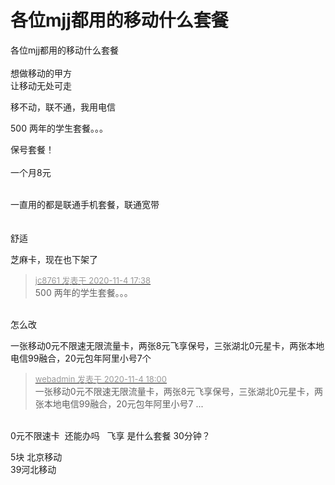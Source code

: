 # 各位mjj都用的移动什么套餐


各位mjj都用的移动什么套餐<br />
<br />
想做移动的甲方<br />
让移动无处可走

移不动，联不通，我用电信<img id="aimg_J8EGm" onclick="zoom(this, this.src, 0, 0, 0)" class="zoom" src="https://cdn.jsdelivr.net/gh/hishis/forum-master/public/images/patch.gif" onmouseover="img_onmouseoverfunc(this)" onload="thumbImg(this)" border="0" alt="" />

500 两年的学生套餐。。。

保号套餐！<br />
<br />
一个月8元<br />
<br />
<img src="static/image/smiley/default/lol.gif" smilieid="12" border="0" alt="" /><img src="static/image/smiley/default/lol.gif" smilieid="12" border="0" alt="" /><img src="static/image/smiley/default/lol.gif" smilieid="12" border="0" alt="" />

一直用的都是联通手机套餐，联通宽带<br />
<br />
<br />
舒适

芝麻卡，现在也下架了

<div class="quote"><blockquote><font size="2"><a href="https://www.hostloc.com/forum.php?mod=redirect&amp;goto=findpost&amp;pid=9402736&amp;ptid=762430" target="_blank"><font color="#999999">jc8761 发表于 2020-11-4 17:38</font></a></font><br />
500 两年的学生套餐。。。</blockquote></div><br />
怎么改

一张移动0元不限速无限流量卡，两张8元飞享保号，三张湖北0元星卡，两张本地电信99融合，20元包年阿里小号7个

<div class="quote"><blockquote><font size="2"><a href="https://www.hostloc.com/forum.php?mod=redirect&amp;goto=findpost&amp;pid=9402846&amp;ptid=762430" target="_blank"><font color="#999999">webadmin 发表于 2020-11-4 18:00</font></a></font><br />
一张移动0元不限速无限流量卡，两张8元飞享保号，三张湖北0元星卡，两张本地电信99融合，20元包年阿里小号7 ...</blockquote></div><br />
0元不限速卡&nbsp;&nbsp;还能办吗&nbsp; &nbsp;飞享 是什么套餐 30分钟？

5块 北京移动<br />
39河北移动<img id="aimg_p4h3H" onclick="zoom(this, this.src, 0, 0, 0)" class="zoom" src="https://cdn.jsdelivr.net/gh/hishis/forum-master/public/images/patch.gif" onmouseover="img_onmouseoverfunc(this)" onload="thumbImg(this)" border="0" alt="" />
